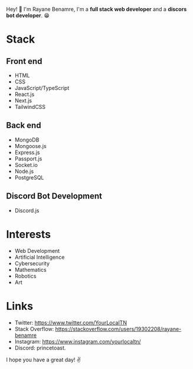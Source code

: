 Hey! 👋 I'm Rayane Benamre, I'm a __full stack web developer__ and a __discors bot developer__. 😁
# Stack
## Front end
* HTML
* CSS
* JavaScript/TypeScript
* React.js
* Next.js
* TailwindCSS
## Back end
* MongoDB
* Mongoose.js
* Express.js
* Passport.js
* Socket.io
* Node.js
* PostgreSQL
## Discord Bot Development
* Discord.js
# Interests
* Web Development
* Artificial Intelligence
* Cybersecurity
* Mathematics
* Robotics
* Art
# Links
* Twitter: https://www.twitter.com/YourLocalTN
* Stack Overflow: https://stackoverflow.com/users/19302208/rayane-benamre
* Instagram: https://www.instagram.com/yourlocaltn/
* Discord: princetoast.

I hope you have a great day! ✌️
